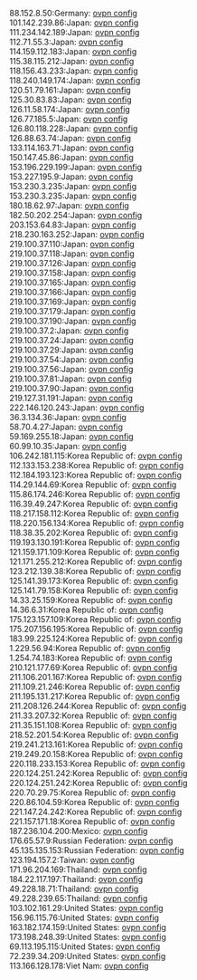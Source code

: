 88.152.8.50:Germany: [ovpn config](vpn/88_152_8_50.ovpn)  
101.142.239.86:Japan: [ovpn config](vpn/101_142_239_86.ovpn)  
111.234.142.189:Japan: [ovpn config](vpn/111_234_142_189.ovpn)  
112.71.55.3:Japan: [ovpn config](vpn/112_71_55_3.ovpn)  
114.159.112.183:Japan: [ovpn config](vpn/114_159_112_183.ovpn)  
115.38.115.212:Japan: [ovpn config](vpn/115_38_115_212.ovpn)  
118.156.43.233:Japan: [ovpn config](vpn/118_156_43_233.ovpn)  
118.240.149.174:Japan: [ovpn config](vpn/118_240_149_174.ovpn)  
120.51.79.161:Japan: [ovpn config](vpn/120_51_79_161.ovpn)  
125.30.83.83:Japan: [ovpn config](vpn/125_30_83_83.ovpn)  
126.11.58.174:Japan: [ovpn config](vpn/126_11_58_174.ovpn)  
126.77.185.5:Japan: [ovpn config](vpn/126_77_185_5.ovpn)  
126.80.118.228:Japan: [ovpn config](vpn/126_80_118_228.ovpn)  
126.88.63.74:Japan: [ovpn config](vpn/126_88_63_74.ovpn)  
133.114.163.71:Japan: [ovpn config](vpn/133_114_163_71.ovpn)  
150.147.45.86:Japan: [ovpn config](vpn/150_147_45_86.ovpn)  
153.196.229.199:Japan: [ovpn config](vpn/153_196_229_199.ovpn)  
153.227.195.9:Japan: [ovpn config](vpn/153_227_195_9.ovpn)  
153.230.3.235:Japan: [ovpn config](vpn/153_230_3_235.ovpn)  
153.230.3.235:Japan: [ovpn config](vpn/153_230_3_235.ovpn)  
180.18.62.97:Japan: [ovpn config](vpn/180_18_62_97.ovpn)  
182.50.202.254:Japan: [ovpn config](vpn/182_50_202_254.ovpn)  
203.153.64.83:Japan: [ovpn config](vpn/203_153_64_83.ovpn)  
218.230.163.252:Japan: [ovpn config](vpn/218_230_163_252.ovpn)  
219.100.37.110:Japan: [ovpn config](vpn/219_100_37_110.ovpn)  
219.100.37.118:Japan: [ovpn config](vpn/219_100_37_118.ovpn)  
219.100.37.126:Japan: [ovpn config](vpn/219_100_37_126.ovpn)  
219.100.37.158:Japan: [ovpn config](vpn/219_100_37_158.ovpn)  
219.100.37.165:Japan: [ovpn config](vpn/219_100_37_165.ovpn)  
219.100.37.166:Japan: [ovpn config](vpn/219_100_37_166.ovpn)  
219.100.37.169:Japan: [ovpn config](vpn/219_100_37_169.ovpn)  
219.100.37.179:Japan: [ovpn config](vpn/219_100_37_179.ovpn)  
219.100.37.190:Japan: [ovpn config](vpn/219_100_37_190.ovpn)  
219.100.37.2:Japan: [ovpn config](vpn/219_100_37_2.ovpn)  
219.100.37.24:Japan: [ovpn config](vpn/219_100_37_24.ovpn)  
219.100.37.29:Japan: [ovpn config](vpn/219_100_37_29.ovpn)  
219.100.37.54:Japan: [ovpn config](vpn/219_100_37_54.ovpn)  
219.100.37.56:Japan: [ovpn config](vpn/219_100_37_56.ovpn)  
219.100.37.81:Japan: [ovpn config](vpn/219_100_37_81.ovpn)  
219.100.37.90:Japan: [ovpn config](vpn/219_100_37_90.ovpn)  
219.127.31.191:Japan: [ovpn config](vpn/219_127_31_191.ovpn)  
222.146.120.243:Japan: [ovpn config](vpn/222_146_120_243.ovpn)  
36.3.134.36:Japan: [ovpn config](vpn/36_3_134_36.ovpn)  
58.70.4.27:Japan: [ovpn config](vpn/58_70_4_27.ovpn)  
59.169.255.18:Japan: [ovpn config](vpn/59_169_255_18.ovpn)  
60.99.10.35:Japan: [ovpn config](vpn/60_99_10_35.ovpn)  
106.242.181.115:Korea Republic of: [ovpn config](vpn/106_242_181_115.ovpn)  
112.133.153.238:Korea Republic of: [ovpn config](vpn/112_133_153_238.ovpn)  
112.184.193.123:Korea Republic of: [ovpn config](vpn/112_184_193_123.ovpn)  
114.29.144.69:Korea Republic of: [ovpn config](vpn/114_29_144_69.ovpn)  
115.86.174.246:Korea Republic of: [ovpn config](vpn/115_86_174_246.ovpn)  
116.39.49.247:Korea Republic of: [ovpn config](vpn/116_39_49_247.ovpn)  
118.217.158.112:Korea Republic of: [ovpn config](vpn/118_217_158_112.ovpn)  
118.220.156.134:Korea Republic of: [ovpn config](vpn/118_220_156_134.ovpn)  
118.38.35.202:Korea Republic of: [ovpn config](vpn/118_38_35_202.ovpn)  
119.193.130.191:Korea Republic of: [ovpn config](vpn/119_193_130_191.ovpn)  
121.159.171.109:Korea Republic of: [ovpn config](vpn/121_159_171_109.ovpn)  
121.171.255.212:Korea Republic of: [ovpn config](vpn/121_171_255_212.ovpn)  
123.212.139.38:Korea Republic of: [ovpn config](vpn/123_212_139_38.ovpn)  
125.141.39.173:Korea Republic of: [ovpn config](vpn/125_141_39_173.ovpn)  
125.141.79.158:Korea Republic of: [ovpn config](vpn/125_141_79_158.ovpn)  
14.33.25.159:Korea Republic of: [ovpn config](vpn/14_33_25_159.ovpn)  
14.36.6.31:Korea Republic of: [ovpn config](vpn/14_36_6_31.ovpn)  
175.123.157.109:Korea Republic of: [ovpn config](vpn/175_123_157_109.ovpn)  
175.207.156.195:Korea Republic of: [ovpn config](vpn/175_207_156_195.ovpn)  
183.99.225.124:Korea Republic of: [ovpn config](vpn/183_99_225_124.ovpn)  
1.229.56.94:Korea Republic of: [ovpn config](vpn/1_229_56_94.ovpn)  
1.254.74.183:Korea Republic of: [ovpn config](vpn/1_254_74_183.ovpn)  
210.121.177.69:Korea Republic of: [ovpn config](vpn/210_121_177_69.ovpn)  
211.106.201.167:Korea Republic of: [ovpn config](vpn/211_106_201_167.ovpn)  
211.109.21.246:Korea Republic of: [ovpn config](vpn/211_109_21_246.ovpn)  
211.195.131.217:Korea Republic of: [ovpn config](vpn/211_195_131_217.ovpn)  
211.208.126.244:Korea Republic of: [ovpn config](vpn/211_208_126_244.ovpn)  
211.33.207.32:Korea Republic of: [ovpn config](vpn/211_33_207_32.ovpn)  
211.35.151.108:Korea Republic of: [ovpn config](vpn/211_35_151_108.ovpn)  
218.52.201.54:Korea Republic of: [ovpn config](vpn/218_52_201_54.ovpn)  
219.241.213.161:Korea Republic of: [ovpn config](vpn/219_241_213_161.ovpn)  
219.249.20.158:Korea Republic of: [ovpn config](vpn/219_249_20_158.ovpn)  
220.118.233.153:Korea Republic of: [ovpn config](vpn/220_118_233_153.ovpn)  
220.124.251.242:Korea Republic of: [ovpn config](vpn/220_124_251_242.ovpn)  
220.124.251.242:Korea Republic of: [ovpn config](vpn/220_124_251_242.ovpn)  
220.70.29.75:Korea Republic of: [ovpn config](vpn/220_70_29_75.ovpn)  
220.86.104.59:Korea Republic of: [ovpn config](vpn/220_86_104_59.ovpn)  
221.147.24.242:Korea Republic of: [ovpn config](vpn/221_147_24_242.ovpn)  
221.157.171.18:Korea Republic of: [ovpn config](vpn/221_157_171_18.ovpn)  
187.236.104.200:Mexico: [ovpn config](vpn/187_236_104_200.ovpn)  
176.65.57.9:Russian Federation: [ovpn config](vpn/176_65_57_9.ovpn)  
45.135.135.153:Russian Federation: [ovpn config](vpn/45_135_135_153.ovpn)  
123.194.157.2:Taiwan: [ovpn config](vpn/123_194_157_2.ovpn)  
171.96.204.169:Thailand: [ovpn config](vpn/171_96_204_169.ovpn)  
184.22.117.197:Thailand: [ovpn config](vpn/184_22_117_197.ovpn)  
49.228.18.71:Thailand: [ovpn config](vpn/49_228_18_71.ovpn)  
49.228.239.65:Thailand: [ovpn config](vpn/49_228_239_65.ovpn)  
103.102.161.29:United States: [ovpn config](vpn/103_102_161_29.ovpn)  
156.96.115.76:United States: [ovpn config](vpn/156_96_115_76.ovpn)  
163.182.174.159:United States: [ovpn config](vpn/163_182_174_159.ovpn)  
173.198.248.39:United States: [ovpn config](vpn/173_198_248_39.ovpn)  
69.113.195.115:United States: [ovpn config](vpn/69_113_195_115.ovpn)  
72.239.34.209:United States: [ovpn config](vpn/72_239_34_209.ovpn)  
113.166.128.178:Viet Nam: [ovpn config](vpn/113_166_128_178.ovpn)  
